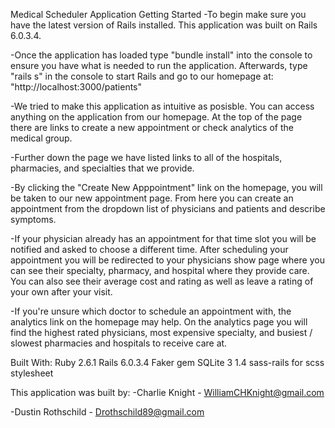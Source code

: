 Medical Scheduler Application
Getting Started
-To begin make sure you have the latest version of Rails installed. This application was built on Rails 6.0.3.4.

-Once the application has loaded type "bundle install" into the console to ensure you have what is needed to run the application. Afterwards, type "rails s" in the console to start Rails and go to our homepage at: "http://localhost:3000/patients"

-We tried to make this application as intuitive as posisble. You can access anything on the application from our homepage. At the top of the page there are links to create a new appointment or check analytics of the medical group.

-Further down the page we have listed links to all of the hospitals, pharmacies, and specialties that we provide.

-By clicking the "Create New Apppointment" link on the homepage, you will be taken to our new appointment page. From here you can create an appointment from the dropdown list of physicians and patients and describe symptoms.

-If your physician already has an appointment for that time slot you will be notified and asked to choose a different time. After scheduling your appointment you will be redirected to your physicians show page where you can see their specialty, pharmacy, and hospital where they provide care. You can also see their average cost and rating as well as leave a rating of your own after your visit.

-If you're unsure which doctor to schedule an appointment with, the analytics link on the homepage may help. On the analytics page you will find the highest rated physicians, most expensive specialty, and busiest / slowest pharmacies and hospitals to receive care at.

Built With:
Ruby 2.6.1
Rails 6.0.3.4
Faker gem
SQLite 3 1.4
sass-rails for scss stylesheet

This application was built by:
-Charlie Knight - WilliamCHKnight@gmail.com

-Dustin Rothschild - Drothschild89@gmail.com